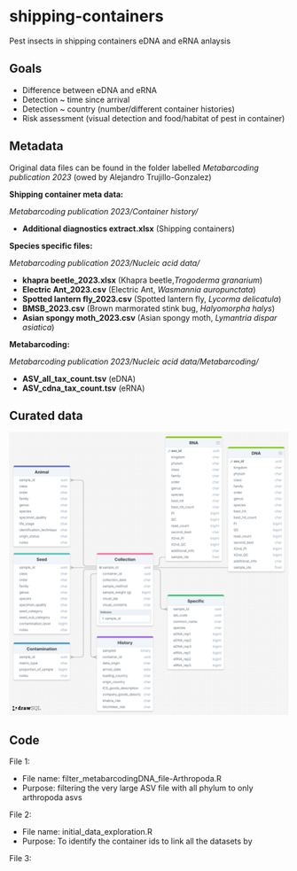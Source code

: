 # shipping-containers
Pest insects in shipping containers eDNA and eRNA anlaysis

## Goals

* Difference between eDNA and eRNA
* Detection ~ time since arrival
* Detection ~ country (number/different container histories)
* Risk assessment (visual detection and food/habitat of pest in container)


## Metadata

Original data files can be found in the folder labelled *Metabarcoding publication 2023* (owed by Alejandro Trujillo-Gonzalez)

**Shipping container meta data:**

*Metabarcoding publication 2023/Container history/*

* __Additional diagnostics extract.xlsx__ (Shipping containers)

**Species specific files:**

*Metabarcoding publication 2023/Nucleic acid data/*

* __khapra beetle_2023.xlsx__      (Khapra beetle,*Trogoderma granarium*) 
* __Electric Ant_2023.csv__        (Electric Ant, *Wasmannia auropunctata*)
* __Spotted lantern fly_2023.csv__ (Spotted lantern fly, *Lycorma delicatula*)
* __BMSB_2023.csv__                (Brown marmorated stink bug, *Halyomorpha halys*)  
* __Asian spongy moth_2023.csv__   (Asian spongy moth, *Lymantria dispar asiatica*) 

**Metabarcoding:**

*Metabarcoding publication 2023/Nucleic acid data/Metabarcoding/*

* __ASV_all_tax_count.tsv__  (eDNA)
* __ASV_cdna_tax_count.tsv__ (eRNA)

## Curated data

![](./data/db_diagram.png)

## Code


File 1:

* File name: filter_metabarcodingDNA_file-Arthropoda.R
* Purpose: filtering the very large ASV file with all phylum to only arthropoda asvs 

File 2:

* File name: initial_data_exploration.R
* Purpose: To identify the container ids to link all the datasets by

File 3:




